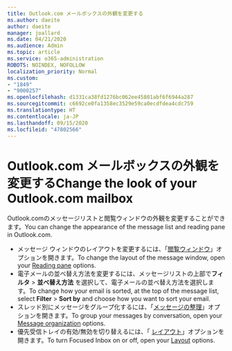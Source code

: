 ```yaml
---
title: Outlook.com メールボックスの外観を変更する
ms.author: daeite
author: daeite
manager: joallard
ms.date: 04/21/2020
ms.audience: Admin
ms.topic: article
ms.service: o365-administration
ROBOTS: NOINDEX, NOFOLLOW
localization_priority: Normal
ms.custom:
- "1849"
- "9000257"
ms.openlocfilehash: d1331ca38fd1276bc062ee45801abf6f6944a287
ms.sourcegitcommit: c6692ce0fa1358ec3529e59ca0ecdfdea4cdc759
ms.translationtype: HT
ms.contentlocale: ja-JP
ms.lasthandoff: 09/15/2020
ms.locfileid: "47802566"
---
```

# <a name="change-the-look-of-your-outlookcom-mailbox"></a><span data-ttu-id="f4324-102">Outlook.com メールボックスの外観を変更する</span><span class="sxs-lookup"><span data-stu-id="f4324-102">Change the look of your Outlook.com mailbox</span></span>

<span data-ttu-id="f4324-103">Outlook.comのメッセージリストと閲覧ウィンドウの外観を変更することができます。</span><span class="sxs-lookup"><span data-stu-id="f4324-103">You can change the appearance of the message list and reading pane in Outlook.com.</span></span>

- <span data-ttu-id="f4324-104">メッセージ ウィンドウのレイアウトを変更するには、「[閲覧ウィンドウ](https://outlook.live.com/mail/options/mail/layout/readingPane)」オプションを開きます。</span><span class="sxs-lookup"><span data-stu-id="f4324-104">To change the layout of the message window, open your [Reading pane](https://outlook.live.com/mail/options/mail/layout/readingPane) options.</span></span>
- <span data-ttu-id="f4324-105">電子メールの並べ替え方法を変更するには、メッセージリストの上部で**フィルタ** > **並べ替え方法** を選択して、電子メールの並べ替え方法を選択します。</span><span class="sxs-lookup"><span data-stu-id="f4324-105">To change how your email is sorted, at the top of the message list, select **Filter** > **Sort by** and choose how you want to sort your email.</span></span>
- <span data-ttu-id="f4324-106">スレッド別にメッセージをグループ化するには、「[メッセージの整理](https://outlook.live.com/mail/options/mail/layout/conversations)」オプションを開きます。</span><span class="sxs-lookup"><span data-stu-id="f4324-106">To group your messages by conversation, open your [Message organization](https://outlook.live.com/mail/options/mail/layout/conversations) options.</span></span>
- <span data-ttu-id="f4324-107">優先受信トレイの有効/無効を切り替えるには、「 [レイアウト](https://outlook.live.com/mail/options/mail/layout/focused)」オプションを開きます。</span><span class="sxs-lookup"><span data-stu-id="f4324-107">To turn Focused Inbox on or off, open your [Layout](https://outlook.live.com/mail/options/mail/layout/focused) options.</span></span>